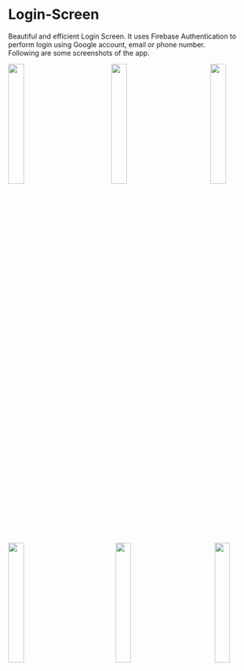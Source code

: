 # Login-Screen
Beautiful and efficient Login Screen. It uses Firebase Authentication to perform login using Google account, email or phone number.  
Following are some screenshots of the app.  

<pre>
<img width="25%" height="25%" src="https://user-images.githubusercontent.com/30290570/82465335-c82b8780-9adc-11ea-9700-fa4e4f4fb2ab.jpg">          <img width="25%" height="25%" src="https://user-images.githubusercontent.com/30290570/82465762-41c37580-9add-11ea-9ca2-b9073f8c3b21.jpg">         <img width="25%" height="25%" src="https://user-images.githubusercontent.com/30290570/82466303-da59f580-9add-11ea-9d26-e1cb10414678.jpg">  
<img width="25%" height="25%" src="https://user-images.githubusercontent.com/30290570/82466713-610ed280-9ade-11ea-8875-927d962fdb93.jpg">           <img width="25%" height="25%" src="https://user-images.githubusercontent.com/30290570/82467083-dda1b100-9ade-11ea-832e-08b947dcc9cb.jpg">         <img width="25%" height="25%" src="https://user-images.githubusercontent.com/30290570/82467133-ee522700-9ade-11ea-902c-772b6a591558.jpg"> 
</pre>

